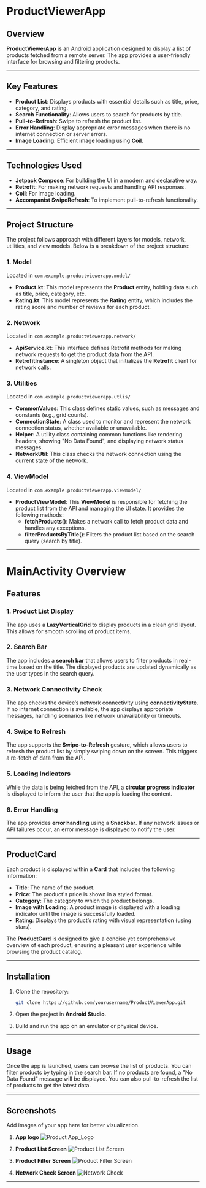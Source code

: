 # ProductViewerApp

## **Overview**

**ProductViewerApp** is an Android application designed to display a list of products fetched from a
remote server. The app provides a user-friendly interface for browsing and filtering products.

---

## **Key Features**

- **Product List**: Displays products with essential details such as title, price, category, and
  rating.
- **Search Functionality**: Allows users to search for products by title.
- **Pull-to-Refresh**: Swipe to refresh the product list.
- **Error Handling**: Display appropriate error messages when there is no internet connection or
  server errors.
- **Image Loading**: Efficient image loading using **Coil**.

---

## **Technologies Used**

- **Jetpack Compose**: For building the UI in a modern and declarative way.
- **Retrofit**: For making network requests and handling API responses.
- **Coil**: For image loading.
- **Accompanist SwipeRefresh**: To implement pull-to-refresh functionality.

---

## **Project Structure**

The project follows approach with different layers for models, network, utilities, and view models.
Below is a breakdown of the project structure:

### **1. Model**

Located in `com.example.productviewerapp.model/`

- **Product.kt**: This model represents the **Product** entity, holding data such as title, price,
  category, etc.
- **Rating.kt**: This model represents the **Rating** entity, which includes the rating score and
  number of reviews for each product.

### **2. Network**

Located in `com.example.productviewerapp.network/`

- **ApiService.kt**: This interface defines Retrofit methods for making network requests to get the
  product data from the API.
- **RetrofitInstance**: A singleton object that initializes the **Retrofit** client for network
  calls.

### **3. Utilities**

Located in `com.example.productviewerapp.utlis/`

- **CommonValues**: This class defines static values, such as messages and constants (e.g., grid
  counts).
- **ConnectionState**: A class used to monitor and represent the network connection status, whether
  available or unavailable.
- **Helper**: A utility class containing common functions like rendering headers, showing "No Data
  Found", and displaying network status messages.
- **NetworkUtil**: This class checks the network connection using the current state of the network.

### **4. ViewModel**

Located in `com.example.productviewerapp.viewmodel/`

- **ProductViewModel**: This **ViewModel** is responsible for fetching the product list from the API
  and managing the UI state. It provides the following methods:
    - **fetchProducts()**: Makes a network call to fetch product data and handles any exceptions.
    - **filterProductsByTitle()**: Filters the product list based on the search query (search by
      title).

---

# MainActivity Overview

## **Features**

### 1. **Product List Display**

The app uses a **LazyVerticalGrid** to display products in a clean grid layout. This allows for
smooth scrolling of product items.

### 2. **Search Bar**

The app includes a **search bar** that allows users to filter products in real-time based on the
title. The displayed products are updated dynamically as the user types in the search query.

### 3. **Network Connectivity Check**

The app checks the device’s network connectivity using **connectivityState**. If no internet
connection is available, the app displays appropriate messages, handling scenarios like network
unavailability or timeouts.

### 4. **Swipe to Refresh**

The app supports the **Swipe-to-Refresh** gesture, which allows users to refresh the product list by
simply swiping down on the screen. This triggers a re-fetch of data from the API.

### 5. **Loading Indicators**

While the data is being fetched from the API, a **circular progress indicator** is displayed to
inform the user that the app is loading the content.

### 6. **Error Handling**

The app provides **error handling** using a **Snackbar**. If any network issues or API failures
occur, an error message is displayed to notify the user.

---

## **ProductCard**

Each product is displayed within a **Card** that includes the following information:

- **Title**: The name of the product.
- **Price**: The product's price is shown in a styled format.
- **Category**: The category to which the product belongs.
- **Image with Loading**: A product image is displayed with a loading indicator until the image is
  successfully loaded.
- **Rating**: Displays the product’s rating with visual representation (using stars).

The **ProductCard** is designed to give a concise yet comprehensive overview of each product,
ensuring a pleasant user experience while browsing the product catalog.

---

## **Installation**

1. Clone the repository:
    ```bash
    git clone https://github.com/yourusername/ProductViewerApp.git
    ```

2. Open the project in **Android Studio**.

3. Build and run the app on an emulator or physical device.

---

## **Usage**

Once the app is launched, users can browse the list of products. You can filter products by typing
in the search bar. If no products are found, a "No Data Found" message will be displayed. You can
also pull-to-refresh the list of products to get the latest data.

---

## **Screenshots**

Add images of your app here for better visualization.

1. **App logo**
   ![Product App_Logo](app/src/main/res/drawable/screenshots/productviewerapp_logo.png)

2. **Product List Screen**
   ![Product List Screen](app/src/main/res/drawable/screenshots/product_list_item.png)

3. **Product Filter Screen**
   ![Product Filter Screen](app/src/main/res/drawable/screenshots/filter_product_item.png)

4. **Network Check Screen**
   ![Network Check](app/src/main/res/drawable/screenshots/network_check.png)

---


